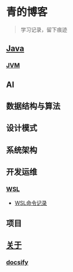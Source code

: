 # 青的博客  <!-- {docsify-ignore-all} -->
> 学习记录，留下痕迹

## [Java](/docs/java/java.md)

### [JVM](/docs/java/jvm/jvm.md "Java虚拟机")

## AI

## 数据结构与算法

## 设计模式

## 系统架构

## 开发运维

### [WSL](/docs/devops/wsl/wsl.md) 
- [WSL命令记录](/docs/devops/wsl/wsl-cmd.md)

## 项目

## [关于]()
### [docsify](/docs/about/docsify/docsify.md "博客技术")










